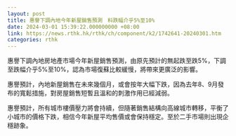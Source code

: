 ```yaml
---
layout: post
title: 惠譽下調內地今年新屋銷售預測　料跌幅介乎5%至10%
date: 2024-03-01 15:39:22.000000000 +08:00
link: https://news.rthk.hk/rthk/ch/component/k2/1742641-20240301.htm
categories: rthk
---
```


惠譽下調內地房地產市場今年新屋銷售預測，由原先預計的無起跌至跌5%，下調至跌幅介乎5%至10%，認為市場復蘇比較緩慢，將帶來更廣泛的影響。

惠譽預計，內地新屋銷售在未來幾個月，或會按年大幅下跌，因為去年8、9月發布的寬鬆措施，對房屋銷售短暫且溫和的刺激作用已經減弱。

惠譽預計，所有城市樓價壓力將會持續，但隨著銷售結構向高線城市轉移，平衡了小城市的價格下跌，相信今年新屋平均售價或會保持穩定。至於二手市場則出現企穩跡象。
